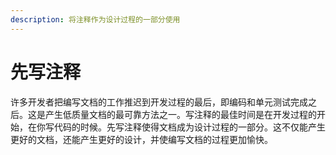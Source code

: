 ```yaml
---
description: 将注释作为设计过程的一部分使用
---
```


# 先写注释

许多开发者把编写文档的工作推迟到开发过程的最后，即编码和单元测试完成之后。这是产生低质量文档的最可靠方法之一。写注释的最佳时间是在开发过程的开始，在你写代码的时候。先写注释使得文档成为设计过程的一部分。这不仅能产生更好的文档，还能产生更好的设计，并使编写文档的过程更加愉快。
